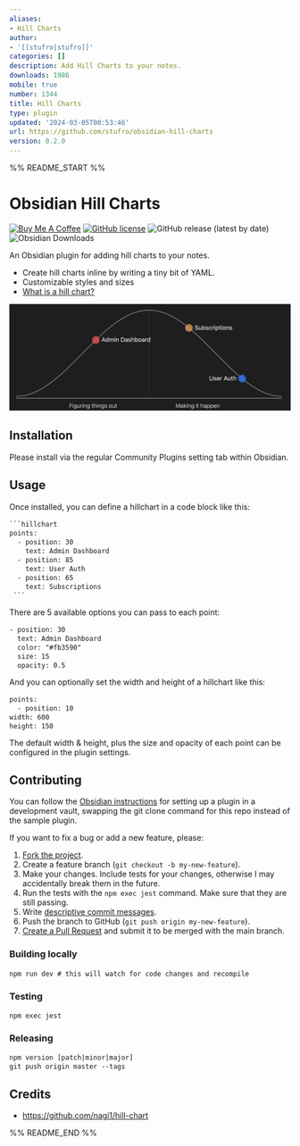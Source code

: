 ```yaml
---
aliases:
- Hill Charts
author:
- '[[stufro|stufro]]'
categories: []
description: Add Hill Charts to your notes.
downloads: 1986
mobile: true
number: 1344
title: Hill Charts
type: plugin
updated: '2024-03-05T00:53:46'
url: https://github.com/stufro/obsidian-hill-charts
version: 0.2.0
---
```


%% README_START %%

# Obsidian Hill Charts
<a href="https://www.buymeacoffee.com/stuartfrosg" target="_blank"><img src="https://cdn.buymeacoffee.com/buttons/default-orange.png" alt="Buy Me A Coffee" height="20" width="85"></a>
[![GitHub license](https://img.shields.io/github/license/stufro/obsidian-hill-charts)](https://github.com/stufro/obsidian-hill-charts/blob/main/LICENSE.txt)
![GitHub release (latest by date)](https://img.shields.io/github/v/release/stufro/obsidian-hill-charts)
![Obsidian Downloads](https://img.shields.io/badge/dynamic/json?logo=obsidian&color=%23483699&label=downloads&query=%24%5B%22hill-charts%22%5D.downloads&url=https%3A%2F%2Fraw.githubusercontent.com%2Fobsidianmd%2Fobsidian-releases%2Fmaster%2Fcommunity-plugin-stats.json)

An Obsidian plugin for adding hill charts to your notes.

- Create hill charts inline by writing a tiny bit of YAML.
- Customizable styles and sizes
- [What is a hill chart?](https://www.hillchart.co/blog/hill-chart-guide/)

![](https://raw.githubusercontent.com/stufro/obsidian-hill-charts/HEAD/obsidian-hill-charts.png)

## Installation
Please install via the regular Community Plugins setting tab within Obsidian.

## Usage
Once installed, you can define a hillchart in a code block like this:

```
```hillchart
points:
  - position: 30
    text: Admin Dashboard
  - position: 85
    text: User Auth
  - position: 65
    text: Subscriptions
 ```
```

There are 5 available options you can pass to each point:
```
- position: 30
  text: Admin Dashboard
  color: "#fb3590"
  size: 15
  opacity: 0.5
```

And you can optionally set the width and height of a hillchart like this:
```
points:
  - position: 10
width: 600
height: 150
```

The default width & height, plus the size and opacity of each point can be configured in the plugin settings.

## Contributing
You can follow the [Obsidian instructions](https://docs.obsidian.md/Plugins/Getting+started/Build+a+plugin) for setting up a plugin in a development vault, swapping the git clone command for this repo instead of the sample plugin.

If you want to fix a bug or add a new feature, please:

1. [Fork the project](https://docs.github.com/en/pull-requests/collaborating-with-pull-requests/working-with-forks/about-forks).
2. Create a feature branch (`git checkout -b my-new-feature`).
3. Make your changes. Include tests for your changes, otherwise I may accidentally break them in the future.
4. Run the tests with the `npm exec jest` command. Make sure that they are still passing.
5. Write [descriptive commit messages](https://tbaggery.com/2008/04/19/a-note-about-git-commit-messages.html).
6. Push the branch to GitHub (`git push origin my-new-feature`).
7. [Create a Pull Request](https://docs.github.com/en/pull-requests/collaborating-with-pull-requests/proposing-changes-to-your-work-with-pull-requests/creating-a-pull-request) and submit it to be merged with the main branch.

### Building locally
```
npm run dev # this will watch for code changes and recompile
```

### Testing
```
npm exec jest
```

### Releasing
```
npm version [patch|minor|major]
git push origin master --tags
```

## Credits
- https://github.com/nagi1/hill-chart


%% README_END %%